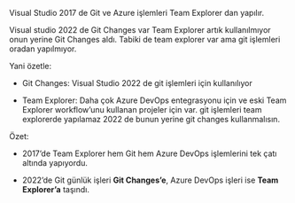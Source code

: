 
Visual Studio 2017 de Git ve Azure işlemleri Team Explorer dan yapılır.

Visual studio 2022 de Git Changes var Team Explorer artık kullanılmıyor onun yerine Git Changes aldı. Tabiki de team explorer var ama git işlemleri oradan yapılmıyor.

Yani özetle:

- Git Changes: Visual Studio 2022 de git işlemleri için kullanılıyor
    
- Team Explorer: Daha çok Azure DevOps entegrasyonu için ve eski Team Explorer workflow’unu kullanan projeler için var. git işlemleri team explorerde yapılamaz 2022 de bunun yerine git changes kullanmalısın.


Özet:

- 2017’de Team Explorer hem Git hem Azure DevOps işlemlerini tek çatı altında yapıyordu.
    
- 2022’de Git günlük işleri **Git Changes’e**, Azure DevOps işleri ise **Team Explorer’a** taşındı.